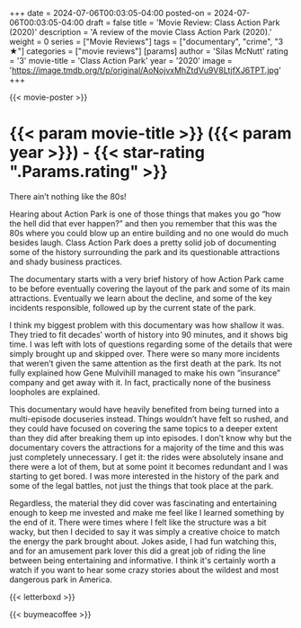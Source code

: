 +++
date = 2024-07-06T00:03:05-04:00
posted-on = 2024-07-06T00:03:05-04:00
draft = false
title = 'Movie Review: Class Action Park (2020)'
description = 'A review of the movie Class Action Park (2020).'
weight = 0
series = ["Movie Reviews"]
tags = ["documentary", "crime", "3 ★"]
categories = ["movie reviews"]
[params]
  author = 'Silas McNutt'
  rating = '3'
  movie-title = 'Class Action Park'
  year = '2020'
  image = 'https://image.tmdb.org/t/p/original/AoNojvxMhZtdVu9V8LtjfXJ6TPT.jpg'
+++

{{< movie-poster >}}

# {{< param movie-title >}} ({{< param year >}}) - {{< star-rating ".Params.rating" >}}

There ain’t nothing like the 80s!

Hearing about Action Park is one of those things that makes you go “how the hell did that ever happen?” and then you remember that this was the 80s where you could blow up an entire building and no one would do much besides laugh. Class Action Park does a pretty solid job of documenting some of the history surrounding the park and its questionable attractions and shady business practices.

The documentary starts with a very brief history of how Action Park came to be before eventually covering the layout of the park and some of its main attractions. Eventually we learn about the decline, and some of the key incidents responsible, followed up by the current state of the park.

I think my biggest problem with this documentary was how shallow it was. They tried to fit decades’ worth of history into 90 minutes, and it shows big time. I was left with lots of questions regarding some of the details that were simply brought up and skipped over. There were so many more incidents that weren’t given the same attention as the first death at the park. Its not fully explained how Gene Mulvihill managed to make his own “insurance” company and get away with it. In fact, practically none of the business loopholes are explained.

This documentary would have heavily benefited from being turned into a multi-episode docuseries instead. Things wouldn’t have felt so rushed, and they could have focused on covering the same topics to a deeper extent than they did after breaking them up into episodes. I don’t know why but the documentary covers the attractions for a majority of the time and this was just completely unnecessary. I get it: the rides were absolutely insane and there were a lot of them, but at some point it becomes redundant and I was starting to get bored. I was more interested in the history of the park and some of the legal battles, not just the things that took place at the park.

Regardless, the material they did cover was fascinating and entertaining enough to keep me invested and make me feel like I learned something by the end of it. There were times where I felt like the structure was a bit wacky, but then I decided to say it was simply a creative choice to match the energy the park brought about. Jokes aside, I had fun watching this, and for an amusement park lover this did a great job of riding the line between being entertaining and informative. I think it's certainly worth a watch if you want to hear some crazy stories about the wildest and most dangerous park in America.

{{< letterboxd >}}

{{< buymeacoffee >}}
